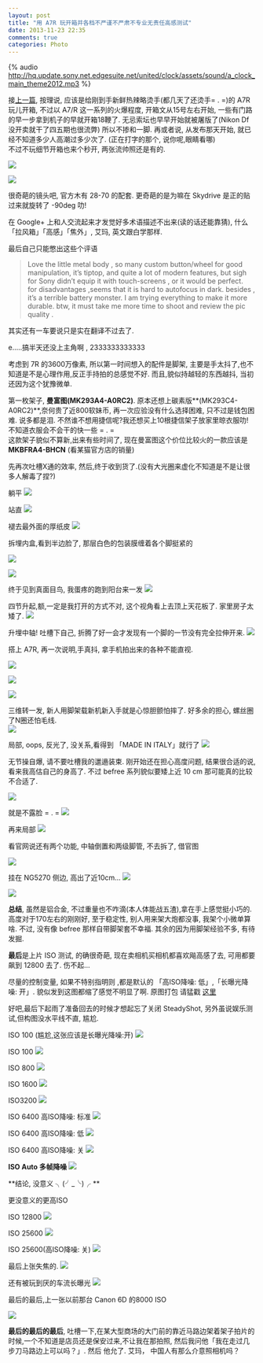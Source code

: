 ```yaml
---
layout: post
title: "用 A7R 玩开箱并各档不严谨不严肃不专业无责任高感测试"
date: 2013-11-23 22:35
comments: true
categories: Photo
---
```

{% audio http://hq.update.sony.net.edgesuite.net/united/clock/assets/sound/a_clock_main_theme2012.mp3 %}  

接[上一篇](http://xguox.me/blog/2013/11/11/camera-geek/), 按理说, 应该是给刚到手新鲜热辣略烫手(都几天了还烫手= . =)的 A7R 玩儿开箱, 不过以 A7/R 这一系列的火爆程度, 开箱文从15号左右开始, 一些有门路的早一步拿到机子的早就开箱18鞭了. 无忌索坛也早早开始就被屠版了(Nikon Df 没开卖就干了四五期也很流弊) 所以不掺和一脚. 再或者说, 从发布那天开始, 就已经不知道多少人高潮过多少次了. (正在打字的那个, 说你呢,眼睛看哪)  
不过不玩细节开箱也来个秒开, 两张流帅照还是有的.   

![](https://gagqnq.dm2302.livefilestore.com/y2pL5yomhWKhPLk9Mh93aX50Mzd6V26hpyIeoYsbDMKzYHLzqynaLkj4FIHSI6xqI5uIzAV3hjdQQo86h3QCXGyEk5SGVX1KZqojnCFmaBBkd0/IMG_20131122_233454.jpg?psid=1)

![](https://gagqnq.dm2301.livefilestore.com/y2pmcsjYPZNIsyvuqew0VvEH0kks7_jn7oOwAiqlW2bBYXi238KVQ76Tz6rx60C75D2fTIHtgYElzp9x5Gjkn8gWJ_1yz-zwgdF0mE-k0-Ag4I/IMG_20131122_231831.jpg?psid=1)

很奇葩的镜头吧, 官方木有 28-70 的配套.   更奇葩的是为嘛在 Skydrive 是正的贴过来就旋转了 -90deg 叻! 

在 Google+ 上和人交流起来才发觉好多术语描述不出来(读的话还能靠猜), 什么「拉风箱」「高感」「焦外」, 艾玛, 英文跟白学那样. 

最后自己只能憋出这些个评语

> Love the little metal body ,   so many custom button/wheel  for good manipulation,  it’s tiptop,  and  quite a lot  of modern features, but sigh for Sony didn’t equip it  with touch-screens , or it would be perfect.   
for disadvantages ,seems  that  it is hard to autofocus in dark. 
besides , it’s a terrible battery monster.  I am trying everything to make it more durable.
btw, it must take me more time to shoot and review the pic quality .

其实还有一车要说只是实在翻译不过去了.
<!-- more -->
e.....搞半天还没上主角啊 ,  2333333333333

考虑到 7R 的3600万像素, 所以第一时间想入的配件是脚架, 主要是手太抖了,也不知道是不是心理作用,反正手持拍的总感觉不好.  而且,貌似持越轻的东西越抖, 当初还因为这个犹豫微单.

第一枚架子, **曼富图(MK293A4-A0RC2)**. 原本还想上碳素版**(MK293C4-A0RC2)**,奈何贵了近800软妹币, 再一次应验没有什么选择困难, 只不过是钱包困难. 说多都是泪. 不然谁不想用捷信呢?我还想买上10根捷信架子放家里晾衣服叻! 不知道衣服会不会干的快一些 = . =   
这款架子貌似不算新,出来有些时间了, 现在曼富图这个价位比较火的一款应该是 **MKBFRA4-BHCN** (看某猫官方店的销量)

先再次吐槽X通的效率, 然后,终于收到货了.(没有大光圈来虚化不知道是不是让很多人解毒了捏?)

躺平
![](https://6grjga.dm1.livefilestore.com/y2pH1uGEFLacgGmmK-r5HxnvJbMHSfUOXW8LjkiAzSQU0U1xqrLLJkVc_zBuAX432NctHsgKraoj2KT784l1PUFkwDfXFs3RnyTwa0Vn723UZ0/DSC00110.jpg?psid=1)

站直
![](https://6grjga.dm1.livefilestore.com/y2pRjhEG4NsVM_NcyTzNuTP3LgH6qtg27rUOnFSUlCKPASPDduo1GuLXjsDxgZmSDGRI_GvItDtEQaLIQWGdjukHuOMEBBLX7rFz4tGRyXQZuc/DSC00111.jpg?psid=1)

褪去最外面的厚纸皮
![](https://6grjga.dm2302.livefilestore.com/y2pioE7Q_GCtVt3-8oHR7O-CLEoVGlA-kO-fowuG2dqnw68bhy9zSb3EA0qMkZ2ZIKMM9e-jFUKhUxQP4GE2kGe0YZM3DUTmgm1qmQ3la5FPyc/DSC00113.jpg?psid=1)

拆埋内盒,看到半边脸了, 那层白色的包装膜缠着各个脚挺紧的

![](https://6grjga.dm2301.livefilestore.com/y2ptnq737Yy1wGSxf2QbHtUz_lkPNQ3g7c0RguT56mUGcI9oWQZQ2Xf6UuZB4Sd4J9ny6tXnAXAuWsZiQS9XlUWtvj1GEYLw6vjrUwApJe4sns/DSC00115.jpg?psid=1)

![](https://6grjga.dm2301.livefilestore.com/y2p2r_tzsB0TFQGf_34RhYlLWlUptQpcG-opFOczPrFO0lh5Z2ETBdmVR3q3HmPIuLr3fjVkG5PJXF71vMe2vzPpiCGrp2ggGzbRbYa1pt8G4E/DSC00116.jpg?psid=1)

终于见到真面目鸟, 我蛋疼的跑到阳台来一发
![](https://6grjga.dm2302.livefilestore.com/y2pVry7hvhn4DwVccwriOs58pNMiaVn3SjmPkpg9Jof7Ma8mFF_qvFcM9fozYFn-V6ZZZJ2D0KTPWAFG5EqNsCzM9AJYPToluO_6c1qAPRadvM/DSC00117.jpg?psid=1)

四节升起,额,一定是我打开的方式不对, 这个视角看上去顶上天花板了. 家里房子太矮了. 
![](https://6grjga.dm2301.livefilestore.com/y2pd7ZU_h5iWScUI2y_vQGGLIY5Ckk8VNkOHYC1Zg_ZZYIdA-YRZNAydx7LRmQ3hb6DkFBOvuWxy7wmQ9sU1p6HlZCucQXScPGNWRdsuvaNUu8/DSC00118.jpg?psid=1)

升埋中轴! 吐槽下自己, 折腾了好一会才发现有一个脚的一节没有完全拉伸开来.
![](https://6grjga.dm2302.livefilestore.com/y2pKs1yYDZo11pOd2hhNQPDsrmV7yizg0HGs6D7mFwu7zm-PfA2814BrELj0vPqznGAzr3tETy7hSpZnYqtYh1nYV1XaxYnDf5py26cByefFp4/DSC00119.jpg?psid=1)

搭上 A7R, 再一次说明,手真抖, 拿手机拍出来的各种不能直视. 

![](https://6grjga.dm2302.livefilestore.com/y2pylJQ72Q8gow17NTyH5Uy_TQWv0C2zVhQUMGy5vIdIIQDunAaiOm6m_9lrX0UqD9xxllun-LIFfncFGRggB1I6VSYpEqAgiV2cK6YRG0j_O8/20131123_165958_1.jpg?psid=1)

![](https://6grjga.dm2302.livefilestore.com/y2p_hLW3NtfKped_G74591GYbXz67sYpgxcMXr3GKuQzKTcMjmklxsff0c31mjK_ClHqgW9fbBv6aUvzq__GrfzWf3EXPU5vt1oNS5uBdCQQUc/20131123_170112_1.jpg?psid=1)

![](https://6grjga.dm2302.livefilestore.com/y2pO8sPFMkTfv00PEs6UFg_rP-Hv8_-TbxQtHDzAPD54VICx83rGshNIm-_51a7UcsxecT8WSTy0GrLWFrBQ-K9wHQjc1IOzBirvOcycIudkM8/20131123_170208_1.jpg?psid=1)

三维转一发, 新人用脚架载新机新入手就是心惊胆颤怕摔了.  好多余的担心, 螺丝圈了N圈还怕毛线.  
![](https://6grjga.dm2302.livefilestore.com/y2pt8mJTJLlMVufKBNcjd0pTUnvZ0v7LPSB39VBKvMkOH-TTODfQ83T2BY_9jx8JT9plpFaA6t5hjuLBknIhiz5g9eiPY7B16PYX8cfOH8PSh4/20131123_170413_1.jpg?psid=1)

局部, oops, 反光了, 没关系,看得到 「MADE IN ITALY」就行了
![](https://6grjga.dm2302.livefilestore.com/y2plYCW2gAqEV4xVdQZrLuDZiq_SJjO8tPJCYu-HvkyTm8cgdJZ1kBZMDuVQRwZ7zAW2ac-wqJrA25n2rKacdMcguq8L_L9Mv9meWNq9W9qiy0/DSC00121.jpg?psid=1)

无节操自爆, 请不要吐槽我的邋遢装束. 刚开始还在担心高度问题, 结果很合适的说, 看来我高估自己的身高了.  不过 befree 系列貌似要矮上近 10 cm 那可能真的比较不合适了.

![](https://6grjga.dm2301.livefilestore.com/y2phOVJ61ykb6ijXpeVcp4E46jc2AHOMUGo-nYwWHoXu2fl-gY4csMKnhSsyu933fBAI8KHSObvNVpdaQyCkpP5QA9NJzaopq5La4VMwqqK6Gw/DSC00122.jpg?psid=1)

就是不露脸 = . =
![](https://6grjga.dm2302.livefilestore.com/y2poDN_Z_i04nVu1epi1LJUQauE1YA4fUP2UWuLWsfcRqAOozr155XuB_F9fbpj27IEkggkBcoXn4fDYsfBVzIWgA1P7qjrpmY_Mqj_4L3THwU/DSC00128.jpg?psid=1)

再来局部
![](https://6grjga.dm2301.livefilestore.com/y2paOQepkzV5R3g-31t5NUN1adXcF9kqF3dTuVIhaz5O1-plJ-v1LCTz8dV2ELNFwako2EuOiwvv-hDq7TXMBuZnPK7LuJQA6h80jwStTY99wM/DSC00133.jpg?psid=1)

看官网说还有两个功能, 中轴倒置和两级脚管, 不去拆了, 借官图

![](https://8gtdrq.dm1.livefilestore.com/y2pi412kA0iuIGLwoqKMXNT8os0_ABaXD4OtGIud5AuctYptzxZ5eaSweQOX_3zH2BAvqIcy3EGhFrL5-k-DaSey98t9_RThrkHsaZ5lET6zLI/%E5%B1%8F%E5%B9%95%E5%BF%AB%E7%85%A7%202013-11-23%206.43.23%20PM.png?psid=1) 

挂在 NG5270 侧边, 高出了近10cm...
![](https://6grjga.dm2301.livefilestore.com/y2pM1lKcAibD0NB54cWnitklq1o9XKOqMNJOAHI1plPVfE5THiAbYL1oTX9JKyQXVYzmcaHepUkSZG1HKUYy7_0u0s8gUnAqkeuoMfC8EHvR3w/DSC00138.jpg?psid=1)

![](https://6grjga.dm2302.livefilestore.com/y2peamA5vPtO3W2fw-9akvQv50E9ueN42PTTps07O2I1Rv9ASJVHgZz6ls0a53A9TpgQPiWUunYm9ciezsGtDjkjLHaNpccekd34bFXfCL-aMk/DSC00134.jpg?psid=1)

**总结**, 虽然是铝合金, 不过重量也不咋滴(本人体能战五渣),拿在手上感觉挺小巧的.  高度对于170左右的刚刚好, 至于稳定性, 别人用来架大炮都没事, 我架个小微单算啥.  不过, 没有像 befree 那样自带脚架套不幸福. 其余的因为用脚架经验不多, 有待发掘. 

**最后**是上片 ISO 测试,  的确很奇葩, 现在卖相机买相机都喜欢飚高感了去,  可用都要飙到 12800 去了. 伤不起...   

尽量的控制变量, 如果不特别指明则 ,都是默认的 「高ISO降噪: 低」,「长曝光降噪: 开」. 貌似发到这图都缩了感觉不明显了啊. 原图打包 请猛戳 [这里](https://skydrive.live.com/redir?resid=1C164AAC485FEBA4!1009&authkey=!AGl4JRl4KRNBow8&ithint=folder%2c.JPG)

好吧,最后下起雨了准备回去的时候才想起忘了关闭 SteadyShot, 另外虽说娱乐测试,但构图没水平线不直, 尴尬.

ISO 100 (尴尬,这张应该是长曝光降噪:开)
![](https://6grjga.dm1.livefilestore.com/y2pj7jPpUdGlm0CahvGPA_V42rEPra48y-JqVuHAYtKUsF7tGisRGr9CAw0fAiH2MOGztbjtQNJK7pWfbhNQGrPXQu2SSC0Tk9dyXNzBHmK7OE/DSC00140.jpg?psid=1)

ISO 100
![](https://6grjga.dm1.livefilestore.com/y2padt2ZIySg7AgCb_rbYEVls2C8hLHezGKobEYvWi0zZJlh_Dkv227LFtKGlpEuAH83uqoUUKNrcDelbQwbFpy0G-I7n-WU0BtaAi4eqgI8EY/DSC00141.jpg?psid=1)

ISO 800 
![](https://6grjga.dm1.livefilestore.com/y2pJk79cyqXl5g1_fA9uguF8-yhozUjjB0s3HTz-cPhfetXirZrwVwLgGbRyjeIzz_KgEhBvzU1J8EtRsCWNQART_29BJRhmPf3TouEMM0WxOg/DSC00142.jpg?psid=1) 

ISO 1600
![](https://6grjga.dm2302.livefilestore.com/y2pXRhZjXreY0_bwLSXKA0vv23MRBycuokF_luXAz4wSvq9MdSbHHNlnzd_aEsCPdIyPbFJfIlZ7-q7mydEmFh3iIWEo-kxwuiNKmLqwcNSXhE/DSC00143.jpg?psid=1)


ISO3200
![](https://6grjga.dm1.livefilestore.com/y2pDmwG9xNM7uPvk0Xjo9qK_8eS8b2W3E79XWUeK25_hxj9dllOUIKARtwzTThHXHa6f_Sqlt6ctPdgF3INqdtvI612HcgEEmdsBq5fhsBcdKo/DSC00144.jpg?psid=1)

ISO 6400  高ISO降噪: 标准
![](https://6grjga.dm2302.livefilestore.com/y2p1zi6RogNoezN5vJ1uiQuowRmxB5UTklwbnlwZs1Qp2oHaSok3qw_0ZH3zggRBDeutvKimKrX3ZWuRfUd-thQTN6oq2OFnVBbRPcrNE8R0ms/DSC00145.jpg?psid=1) 

ISO 6400  高ISO降噪: 低
![](https://6grjga.dm2302.livefilestore.com/y2pYGYfN6SYJ3ymTYBh8DnSMQsLYQQz4JGMelutFvZXk9EndVzk2StJMwangPhedrDv2FeMaI0HeGOVbO0p0-dYwgTHj3ZQkVHwN4AZRUo-VM8/DSC00147.jpg?psid=1)

ISO 6400  高ISO降噪: 关
![](https://6grjga.dm1.livefilestore.com/y2pPplI0Pa6SIO8hfRZKjRor8vO2dqeQDspyJTAaqyi2WtG-921KfM9jhVTl1vI0uonqYStgc4ZO9mW5LLs3lPWMbbXeYsKgFOM0SApnfCkQ3Y/DSC00149.jpg?psid=1)

**ISO Auto 多帧降噪**
![](https://6grjga.dm1.livefilestore.com/y2pusuEOCv2jP-4I_h0RQ9NU1U0-a8oH4nWg8gb7BXtMvokQqzXRhOSy6LVWzrMQ4cOFPvkYX9NKHsVklZn0Up0V848v2hsoDPErnGjYuzlcn4/DSC00150.jpg?psid=1)

**结论, 没意义 ╮(╯_╰)╭ **

更没意义的更高ISO

ISO 12800
![](https://6grjga.dm2302.livefilestore.com/y2pm0e-k820PKe-oiLvE86zKpG22w9Pajlkqjal3ggCr7k2Z0kuCKXZTZmtW3CeRK7HxJG8Dbuqx2yaN8kaBYHmQxB2GtsLAyIvNFnAE_IvvlQ/DSC00157.jpg?psid=1)

ISO 25600
![](https://6grjga.dm2301.livefilestore.com/y2pEFQqdYfZK7jXpR7f2o0B3vIzPfN-KrMpRmuB1GL0H75LhC5ahVrTPDIurXdZALX4HrwpYr5IdP7LUZ-XywiR7muDb_SAB-XHAy9jAmXrDp0/DSC00158.jpg?psid=1)

ISO 25600(高ISO降噪: 关)
![](https://6grjga.dm1.livefilestore.com/y2pUUC0mCFmLNERUVMMv-k1vmhYaQYBpHouXmIvTD-6X71GR_l6osiSWQudYUqfRLlArASPmrIc_FgZY9zrFkgdPMFHD_83I-EkcfBbHiJQl8Y/DSC00159.jpg?psid=1)

最后上张失焦的.
![](https://6grjga.dm2301.livefilestore.com/y2pkki75O1BE5NZtPkRki2AYXtOZl7j5xnOvqa9pHHU6Nxm7zNvmm_ygBBA1mhdAhEmU8P5O5Q9V8Ms6feELg-wE862fEUwoQfhAZ0udU7XrWQ/DSC00139.jpg?psid=1)

还有被玩到厌的车流长曝光
![](https://gagqnq.dm1.livefilestore.com/y2pJ08b2ppOJIFetUKFiKQnMsP82S2OV1fab_LxlLxxEN_jTwHXglFmwmLQBbtBZQt9EwlE3NfEP42CiBVz16xTFF816nMWT39amkOU7P9PzRI/DSC.jpg?psid=1)

最后的最后,上一张以前那台 Canon 6D 的8000 ISO

![](https://6grjga.dm1.livefilestore.com/y2pbrpYIknpkRiqCtIwXDgE5abhtqzjrYjmz-F1XA7XcU-grYNPMWGWGP0do6E9CJZdyrzXkpfUPwM3ts-WCXi6odWDq7u24e0gh1awaBojO00/9496240908_7c78971ba6_o%20)

**最后的最后的最后**, 吐槽一下,在某大型商场的大门前的靠近马路边架着架子拍片的时候,一个不知道是店员还是保安过来,不让我在那拍照,  然后我问他「我在走过几步刀马路边上可以吗？」.  然后 他允了. 艾玛， 中国人有那么介意照相机吗？














